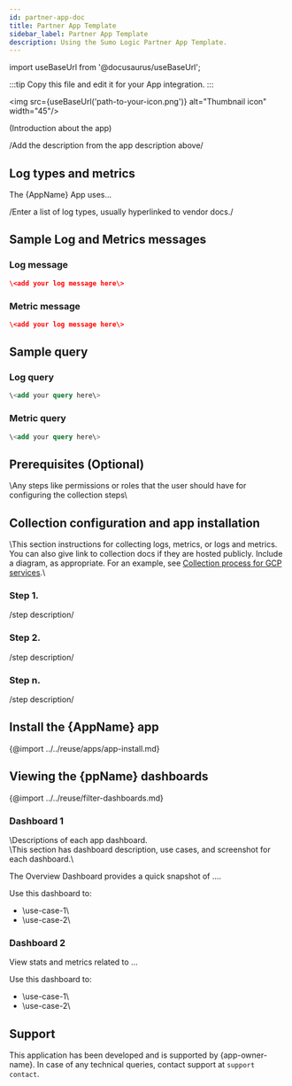 ```yaml
---
id: partner-app-doc
title: Partner App Template
sidebar_label: Partner App Template
description: Using the Sumo Logic Partner App Template.
---
```


import useBaseUrl from '@docusaurus/useBaseUrl';

:::tip
Copy this file and edit it for your App integration.
:::

<head>
  <meta name="robots" content="noindex"/>
</head>

<img src={useBaseUrl('path-to-your-icon.png')} alt="Thumbnail icon" width="45"/>

(Introduction about the app)

/Add the description from the app description above/

## Log types and metrics 

The {AppName} App uses...

/Enter a list of log types, usually hyperlinked to vendor docs./

## Sample Log and Metrics messages

### Log message

```json title="Log message"
\<add your log message here\>
```

### Metric message

```json title="Metric message"
\<add your log message here\>
```

## Sample query

### Log query

```sql title="Log query"
\<add your query here\>
```

### Metric query

```sql title="Metric query"
\<add your query here\>
```

## Prerequisites (Optional)

\Any steps like permissions or roles that the user should have for configuring the collection steps\

## Collection configuration and app installation

\This section instructions for collecting logs, metrics, or logs and metrics. You can also give link to collection docs if they are hosted publicly. Include a diagram, as appropriate. For an example, see [Collection process for GCP services](https://help.sumologic.com/07Sumo-Logic-Apps/06Google/Google_App_Engine/01Collect-Logs-for-the-Google-App-Engine-App#Collection_process_for_GCP_services).\

### Step 1. 

/step description/

### Step 2. 

/step description/

### Step n. 

/step description/

## Install the {AppName} app

{@import ../../reuse/apps/app-install.md}

## Viewing the {ppName} dashboards

{@import ../../reuse/filter-dashboards.md}

### Dashboard 1

\Descriptions of each app dashboard.\
\This section has dashboard description, use cases, and screenshot for each dashboard.\

The Overview Dashboard provides a quick snapshot of ....

 Use this dashboard to:
- \use-case-1\
- \use-case-2\

### Dashboard 2

View stats and metrics related to ...

Use this dashboard to:
- \use-case-1\
- \use-case-2\

## Support 

This application has been developed and is supported by {app-owner-name}. In case of any technical queries, contact support at `support contact`.